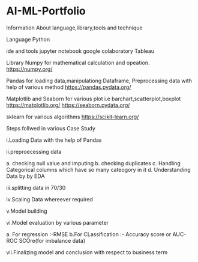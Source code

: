 # AI-ML-Portfolio

Information About language,library,tools and technique

Language
Python

ide and tools
jupyter notebook
google colaboratory
Tableau

Library
Numpy for mathematical calculation and opeation.
https://numpy.org/

Pandas for loading data,manipulationg Dataframe, Preprocessing data with help of various method
https://pandas.pydata.org/

Matplotlib and Seaborn for various plot i.e barchart,scatterplot,boxplot
https://matplotlib.org/
https://seaborn.pydata.org/

sklearn for various algorithms
https://scikit-learn.org/

Steps follwed in various Case Study

i.Loading Data with the help of Pandas

ii.preproecessing data

   a. checking null value and imputing
   b. checking duplicates
   c. Handling Categorical columns which have so many cateogory in it
   d. Understanding Data by by EDA

iii.splitting data in 70/30

iv.Scaling Data whereever required

v.Model building

vi.Model evaluation by various parameter

  a. For regression :-RMSE
  b.For CLassification :- Accuracy score or AUC-ROC SCOre(for imbalance data)

vii.Finalizing model and conclusion with respect to business term
